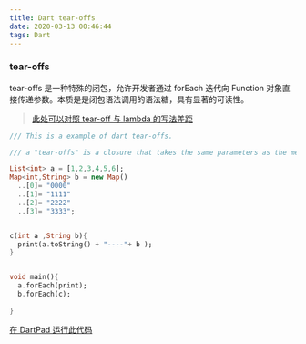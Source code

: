 ```yaml
---
title: Dart tear-offs
date: 2020-03-13 00:46:44
tags: Dart
---
```


### tear-offs

tear-offs 是一种特殊的闭包，允许开发者通过 forEach 迭代向 Function 对象直接传递参数。本质是是闭包语法调用的语法糖，具有显著的可读性。



<!--more-->

> [此处可以对照 tear-off 与 lambda 的写法差距](https://dart-lang.github.io/linter/lints/unnecessary_lambdas.html)


```dart
/// This is a example of dart tear-offs.

/// a "tear-offs" is a closure that takes the same parameters as the method and invokes it when you call it.

List<int> a = [1,2,3,4,5,6];
Map<int,String> b = new Map()
  ..[0]= "0000"
  ..[1]= "1111"
  ..[2]= "2222"
  ..[3]= "3333";


c(int a ,String b){
  print(a.toString() + "----"+ b );
}


void main(){
  a.forEach(print);
  b.forEach(c);
  
}
```
[在 DartPad 运行此代码](https://dartpad.dartlang.org/905af578c168a18add7691f6aa65619b)








